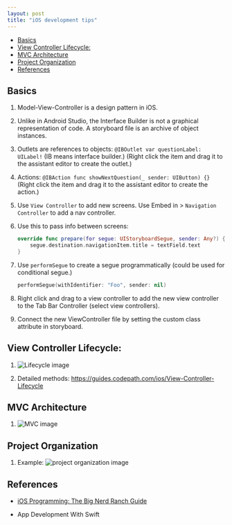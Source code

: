 ```yaml
---
layout: post
title: "iOS development tips"
---
```


* [Basics](#basics)
* [View Controller Lifecycle:](#view-controller-lifecycle)
* [MVC Architecture](#mvc-architecture)
* [Project Organization](#project-organization)
* [References](#references)

## Basics

1. Model-View-Controller is a design pattern in iOS.

2. Unlike in Android Studio, the Interface Builder is not a graphical representation of code. A storyboard file is an archive of object instances.

3. Outlets are references to objects: `@IBOutlet var questionLabel: UILabel!` (IB means interface builder.) (Right click the item and drag it to the assistant editor to create the outlet.)

4. Actions: `@IBAction func showNextQuestion(_ sender: UIButton) {}` (Right click the item and drag it to the assistant editor to create the action.)

5. Use `View Controller` to add new screens. Use Embed in > `Navigation Controller` to add a nav controller.

6. Use this to pass info between screens:

    ```swift
    override func prepare(for segue: UIStoryboardSegue, sender: Any?) {
        segue.destination.navigationItem.title = textField.text
    }
    ```

7. Use `performSegue` to create a segue programmatically (could be used for conditional segue.)

    ```swift
    performSegue(withIdentifier: "Foo", sender: nil)
    ```

8. Right click and drag to a view controller to add the new view controller to the Tab Bar Controller (select view controllers).

9. Connect the new ViewController file by setting the custom class attribute in storyboard.

## View Controller Lifecycle:

1. ![Lifecycle image]({{https://tillchen.com}}/images/ios_lifecycle.png)

2. Detailed methods: <https://guides.codepath.com/ios/View-Controller-Lifecycle>

## MVC Architecture

1. ![MVC image]({{https://tillchen.com}}/images/mvc.png)

## Project Organization

1. Example: ![project organization image]({{https://tillchen.com}}/images/ios_project_organization.jpeg)

## References

* [iOS Programming: The Big Nerd Ranch Guide](https://www.amazon.com/iOS-Programming-Ranch-Guide-Guides/dp/0134682335/ref=sr_1_2?keywords=ios+programming&qid=1564912891&s=gateway&sr=8-2)

* App Development With Swift
